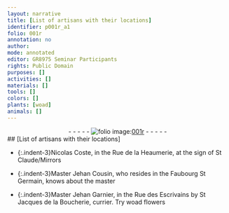 ```yaml
---
layout: narrative
title: [List of artisans with their locations]
identifier: p001r_a1
folio: 001r
annotation: no
author:
mode: annotated
editor: GR8975 Seminar Participants
rights: Public Domain
purposes: []
activities: []
materials: []
tools: []
colors: []
plants: [woad]
animals: []
---
```


 <div class="folio" align="center">- - - - - <a href="http://gallica.bnf.fr/ark:/12148/btv1b10500001g/f7.image" target="_blank"><img src="https://cu-mkp.github.io/GR8975-edition/assets/photo-icon.png" alt="folio image: " style="display:inline-block; margin-bottom:-3px;"/>001r</a> - - - - - </div> 
## [List of artisans with their locations]

 
 
- {:.indent-3}<span class="name">Nicolas Coste</span>, in the <span class="place">Rue de la Heaumerie</span>, at the sign of <span class="place">St Claude</span>/Mirrors
 
- {:.indent-3}<span class="name">Master Jehan Cousin</span>, who resides in the <span class="place">Faubourg St Germain</span>, knows about the master
 
- {:.indent-3}<span class="name">Master Jehan Garnier</span>, in the <span class="place">Rue des Escrivains by St Jacques de la Boucherie</span>, <span class="profession">currier</span>. Try <span class="plant">woad</span> flowers
 
 